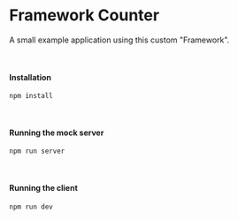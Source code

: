 # Framework Counter
A small example application using this custom "Framework".

<br>

#### Installation
```
npm install
```

<br>

#### Running the mock server
```
npm run server
```

<br>

#### Running the client
```
npm run dev
```
